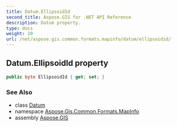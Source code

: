 ```yaml
---
title: Datum.EllipsoidId
second_title: Aspose.GIS for .NET API Reference
description: Datum property. 
type: docs
weight: 20
url: /net/aspose.gis.common.formats.mapinfo/datum/ellipsoidid/
---
```

## Datum.EllipsoidId property

```csharp
public byte EllipsoidId { get; set; }
```

### See Also

* class [Datum](../)
* namespace [Aspose.Gis.Common.Formats.MapInfo](../../datum/)
* assembly [Aspose.GIS](../../../)


